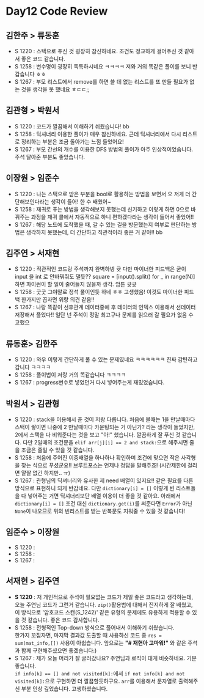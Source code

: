 # Day12 Code Review

## 김한주 > 류동훈

- S 1220 : 스택으로 푸신 것 굉장히 참신하네요. 조건도 정교하게 걸어주신 것 같아서 좋은 코드 같습니다.
- S 1258 : 변수명이 굉장히 독특하시네요 ㅋㅋㅋㅋ 저와 거의 똑같은 풀이를 보니 반갑습니다 ㅎㅎ
- S 1267 : 부모 리스트에서 remove를 하면 쓸 데 없는 리스트를 또 만들 필요가 없는 것을 생각을 못 했네요 ㅎㄷㄷ;; 

## 김관형 > 박원서

- S 1220 : 코드가 깔끔해서 이해하기 쉬웠습니다! bb
- S 1258 : 딕셔너리 이용한 풀이가 매우 참신하네요. 근데 딕셔너리에서 다시 리스트로 정리하는 부분은 조금 돌아가는 느낌 들었어요!
- S 1267 : 부모 간선의 개수를 이용한 DFS 방법의 풀이가 아주 인상적이었습니다. 주석 달아준 부분도 좋았습니다.

## 이장원 > 임준수

- S 1220 : 나는 스택으로 받은 부분을 bool로 활용하는 방법을 보면서 오 저게 더 간단해보인다라는 생각이 들어! 한 수 배웠어~
- S 1258 : 재귀로 푸는 방법을 생각해보지 못했는데 신기하고 이렇게 하면 0으로 바꿔주는 과정을 재귀 콜에서 자동적으로 하니 편하겠다라는 생각이 들어서 좋았어!!
- S 1267 : 해당 노드에 도착했을 때, 갈 수 있는 길을 방문했는지 여부로 판단하는 방법은 생각하지 못했는데, 더 간단하고 직관적이라 좋은 거 같아!! bb

## 김주연 > 서재현

- S 1220 : 직관적인 코드랑 주석까지 완벽하넹 귯 다만 마이너한 피드백은 굳이 input 을 int 로 안바꿔줘도 댈듯?? square = [input().split() for _ in range(N)] 하면 파이썬이 할 일이 줄어들지 않을까 생각. 암튼 귯귯
- S 1258 : 굿굿 그야말로 정석 풀이인듯 하네 ㅎㅎ 고생했음! 이것도 마이너한 피드백 한가지만 꼽자면 위랑 의견 같음!!
- S 1267 : 나랑 똑같이 선후관계 데이터중에 후 데이터의 인덱스 이용해서 선데이터 저장해서 풀었다!! 일단 넌 주석이 정말 최고구나 문제를 읽으러 갈 필요가 없음 수고했으 
 
## 류동훈> 김한주

- S 1220 : 와우 이렇게 간단하게 풀 수 있는 문제였네요 ㅋㅋㅋㅋㅋㅋ 진짜 감탄하고 갑니다 ㅋㅋㅋㅋ
- S 1258 : 풀이법이 저랑 거의 똑같습니다 ㅋㅋㅋㅋ
- S 1267 : progress변수로 넣었던거 다시 넣어주는게 재밌었습니다.

## 박원서 > 김관형

- S 1220 : stack을 이용해서 푼 것이 저랑 다릅니다. 처음에 볼때는 1을 만날때마다 스택이 쌓이면 나중에 2 만날때마다 카운팅되는 거 아닌가? 라는 생각이 들었지만, 2에서 스택을 다 비워준다는 것을 보고 "아!" 했습니다. 깔끔하게 잘 푸신 것 같습니다. 다만 2일때의 조건문을 `elif arr[j][i] == 2 and stack:`으로 해주시면 줄을 조금은 줄일 수 있을 것 같습니다.
- S 1258 : 처음에 주어진 이중배열을 하나하나 확인하며 조건에 맞으면 작은 사각형을 찾는 식으로 푸셨군요!! 브루트포스는 언제나 정답을 말해주죠! (시간제한에 걸리면 얄짤 없긴 하지만.. ㅠ)
- S 1267 : 관형님의 딕셔너리와 유사한 제 need 배열이 있지요!! 같은 필요를 다른 방식으로 표현하니 되게 반갑네요. 다만 `dictionary[i] = []` 이렇게 빈 리스트들을 다 넣어주는 거면 딕셔너리보단 배열 이용이 더 좋을 것 같아요. 아래에서 `dictionary[i] = []` 조건 대신 `dictionary.get(i)`를 써준다면 `Error`가 아닌 `None`이 나오므로 위의 빈리스트를 받는 반복문도 지워줄 수 있을 것 같습니다!

## 임준수 > 이장원

- S 1220 :
- S 1258 :
- S 1267 :

## 서재현 > 김주연

- **S 1220** : 저 개인적으로 주석이 필요없는 코드가 제일 좋은 코드라고 생각하는데, 오늘 주연님 코드가 그런거 같습니다. `zip()`활용법에 대해서 진지하게 잘 배웠고, 이 방식으로 '암호코드 스캔(S_1242)' 같은 유형의 문제에도 유용하게 적용할 수 있을 것 같습니다. 좋은 코드 감사합니다.
- S 1258 : 전형적인 Top-down 방식으로 풀어내서 이해하기 쉬웠습니다.  
한가지 꼬집자면, 마지막 결과값 도출할 때 사용하신 코드 중 `res = sum(mat_info,[])` 사용이 아쉽습니다. 앞으로는 **"# 재현아 고마워!"** 와 같은 주석과 함께 구현해주셨으면 좋겠습니다:)
- S 1267 : 제가 오늘 머리가 잘 굴러갔나요? 주연님과 로직이 대게 비슷하네요. 기분 좋습니다.  
`if info[k] == [] and not visited[k]:`에서 `if not info[k] and not visited[k]:`으로 구현하면 더 깔끔할듯하구요. `arr`를 이용해서 문자열로 출력해주신 부분 인상 깊었습니다. 고생하셨습니다.
